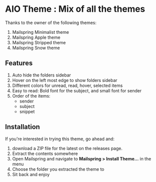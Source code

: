 # AIO Theme : Mix of all the themes

Thanks to the owner of the following themes:

1. Mailspring Minimalist theme
2. Mailspring Apple theme
3. Mailspring Stripped theme
4. Mailspring Snow theme

## Features

1. Auto hide the folders sidebar
2. Hover on the left most edge to show folders sidebar
3. Different colors for unread, read, hover, selected items
4. Easy to read: Bold font for the subject, and small font for sender
5. Order of the items:
   - sender
   - subject
   - snippet


## Installation

If you're interested in trying this theme, go ahead and:

1. download a ZIP file for the latest on the releases page.
2. Extract the contents somewhere
3. Open Mailspring and navigate to **Mailspring > Install Theme...** in the menu
4. Choose the folder you extracted the theme to
5. Sit back and enjoy

